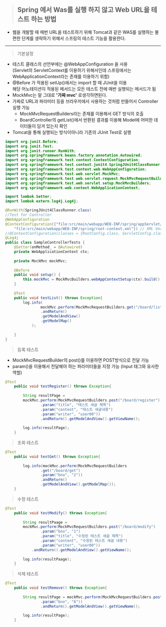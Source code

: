 > ## Spring 에서 Was를 실행 하지 않고 Web URL을 테스트 하는 방법
 - 웹을 개발할 때 매번 URL을 테스트하기 위해 Tomcat과 같은 WAS를 실행하는 불편한 단계를 생략하기 위해서 스프링의 테스트 기능을 활용한다.
 ------------
 > 기본설정
 - 테스트 클래스의 선언부에는 @WebAppConfiguration 을 사용<br>
	(Servlet의 ServletContext를 이용하기 위해서인데 스프링에서는 WebApplicationContext라는 존재를 이용하기 위함)
 - @Before 가 적용된 setUp()에서는 import 할 때 JUnit을 이용<br>
 	해당 어노테이션이 적용된 메서드는 모든 테스트 전에 매번 실행되는 메서드가 됨
 - MockMvc는 말 그대로 **'가짜 mvc'** 로생각하면된다.  
 - 가짜로 URL과 파라미터 등을 브라우저에서 사용하는 것처럼 만들어서 Controller 실행 가능
	- MockMvcRequestBuilders라는 존재를 이용해서 GET 방식의 호출
	- BoardController의 getList()에서 반환된 결과를 이용해 Model에 어떠한 데이터들이 담겨 있는지 확인
 - Tomcat을 통해 실행되는 방식이아니라 기존의 JUnit Test로 실행
```java
import org.junit.Before;
import org.junit.Test;
import org.junit.runner.RunWith;
import org.springframework.beans.factory.annotation.Autowired;
import org.springframework.test.context.ContextConfiguration;
import org.springframework.test.context.junit4.SpringJUnit4ClassRunner;
import org.springframework.test.context.web.WebAppConfiguration;
import org.springframework.test.web.servlet.MockMvc;
import org.springframework.test.web.servlet.request.MockMvcRequestBuilders;
import org.springframework.test.web.servlet.setup.MockMvcBuilders;
import org.springframework.web.context.WebApplicationContext;

import lombok.Setter;
import lombok.extern.log4j.Log4j;

@RunWith(SpringJUnit4ClassRunner.class)
//Test for Controller
@WebAppConfiguration
@ContextConfiguration({"file:src/main/webapp/WEB-INF/spring/appServlet/servlet-context.xml",
	"file:src/main/webapp/WEB-INF/spring/root-context.xml"}) // XML Version
//@ContextConfiguration(classes = {RootConfig.class, ServletConfig.class}) // Java Version
@Log4j
public class SampleControllerTests {
	@Setter(onMethod_ = @Autowired)
	private WebApplicationContext ctx;
	
	private MockMvc mockMvc;
	
	@Before
	public void setup() {
		this.mockMvc = MockMvcBuilders.webAppContextSetup(ctx).build();
	}
	
	@Test
	public void testList() throws Exception{
		log.info(
				mockMvc.perform(MockMvcRequestBuilders.get("/board/list"))
				.andReturn()
				.getModelAndView()
				.getModelMap()
			);
		
	}
}
```

> 등록 테스트
- MockMvcRequestBuilder의 post()를 이용하면 POST방식으로 전달 가능
- param()을 이용해서 전달해야 하는 파라미터들을 지정 가능 (Input 태그와 유사한 역할)
```java
@Test
	public void testRegister() throws Exception{
		
		String resultPage = 
        mockMvc.perform(MockMvcRequestBuilders.post("/board/register")
				.param("title", "테스트 새글 제목")
				.param("content", "테스트 새글내용")
				.param("writer", "user00"))
				.andReturn().getModelAndView().getViewName();
		
		log.info(resultPage);
	}
```

> 조회 테스트
```java
@Test
	public void testGet() throws Exception{
		
		log.info(mockMvc.perform(MockMvcRequestBuilders
				.get("/board/get")
				.param("bno", "2"))
				.andReturn()
				.getModelAndView().getModelMap());
	}
````

> 수정 테스트
```java
@Test
	public void testModify() throws Exception{
		
		String resultPaage = 
        mockMvc.perform(MockMvcRequestBuilders.post("/board/modify")
				.param("bno", "1")
				.param("title", "수정된 테스트 새글 제목")
				.param("content", "수정된 테스트 새글 내용")
				.param("writer", "user00"))
			.andReturn().getModelAndView().getViewName();
		
		log.info(resultPaage);
	}
```

> 삭제 테스트
```java
@Test
	public void testRemove() throws Exception{
		
		String resultPage = mockMvc.perform(MockMvcRequestBuilders.post("/board/remove")
				.param("bno", "6"))
				.andReturn().getModelAndView().getViewName();
		
		log.info(resultPage);
	}
```